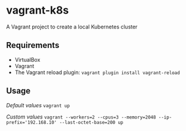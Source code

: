 # vagrant-k8s
A Vagrant project to create a local Kubernetes cluster 

## Requirements
 - VirtualBox
 - Vagrant
 - The Vagrant reload plugin: `vagrant plugin install vagrant-reload`

## Usage
*Default values*
`vagrant up`

*Custom values*
`vagrant --workers=2 --cpus=3 --memory=2048 --ip-prefix='192.168.10' --last-octet-base=200 up`